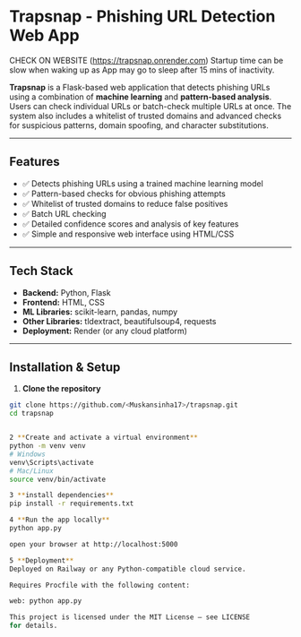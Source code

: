 # Trapsnap - Phishing URL Detection Web App
CHECK ON WEBSITE (https://trapsnap.onrender.com)
Startup time can be slow when waking up as App may go to sleep after 15 mins of inactivity. 

**Trapsnap** is a Flask-based web application that detects phishing URLs using a combination of **machine learning** and **pattern-based analysis**. Users can check individual URLs or batch-check multiple URLs at once. The system also includes a whitelist of trusted domains and advanced checks for suspicious patterns, domain spoofing, and character substitutions.

---

## **Features**

- ✅ Detects phishing URLs using a trained machine learning model  
- ✅ Pattern-based checks for obvious phishing attempts  
- ✅ Whitelist of trusted domains to reduce false positives  
- ✅ Batch URL checking  
- ✅ Detailed confidence scores and analysis of key features  
- ✅ Simple and responsive web interface using HTML/CSS  

---

## **Tech Stack**

- **Backend:** Python, Flask  
- **Frontend:** HTML, CSS  
- **ML Libraries:** scikit-learn, pandas, numpy  
- **Other Libraries:** tldextract, beautifulsoup4, requests  
- **Deployment:** Render (or any cloud platform)  

---

## **Installation & Setup**

1. **Clone the repository**

```bash
git clone https://github.com/<Muskansinha17>/trapsnap.git
cd trapsnap


2 **Create and activate a virtual environment**
python -m venv venv
# Windows
venv\Scripts\activate
# Mac/Linux
source venv/bin/activate

3 **install dependencies**
pip install -r requirements.txt

4 **Run the app locally**
python app.py

open your browser at http://localhost:5000

5 **Deployment**
Deployed on Railway or any Python-compatible cloud service.

Requires Procfile with the following content:

web: python app.py

This project is licensed under the MIT License – see LICENSE
for details.

